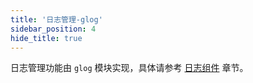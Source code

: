 ```yaml
---
title: '日志管理-glog'
sidebar_position: 4
hide_title: true
---
```


日志管理功能由 `glog` 模块实现，具体请参考 [日志组件](../../核心组件-重点/日志组件/日志组件.md) 章节。
